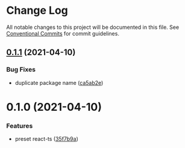 # Change Log

All notable changes to this project will be documented in this file.
See [Conventional Commits](https://conventionalcommits.org) for commit guidelines.

## [0.1.1](https://github.com/jungai/eslint-config/compare/v0.1.0...v0.1.1) (2021-04-10)


### Bug Fixes

* duplicate package name ([ca5ab2e](https://github.com/jungai/eslint-config/commit/ca5ab2e7f5f985fe6250dd1da07929b90b621fce))





# 0.1.0 (2021-04-10)


### Features

* preset react-ts ([35f7b9a](https://github.com/jungai/eslint-config/commit/35f7b9a0c4f304764004e2b9dd67df718f1877db))
